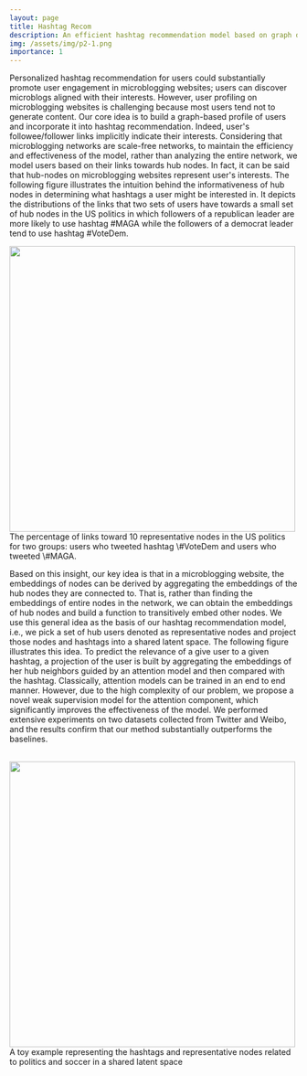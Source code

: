 ```yaml
---
layout: page
title: Hashtag Recom
description: An efficient hashtag recommendation model based on graph data. 
img: /assets/img/p2-1.png
importance: 1
---
```


Personalized hashtag recommendation for users could substantially promote user engagement in microblogging websites; users can discover microblogs aligned with their interests. However, user profiling on microblogging websites is challenging because most users tend not to generate content. Our core idea is to build a graph-based profile of users and incorporate it into hashtag recommendation. Indeed, user's followee/follower links implicitly indicate their interests. Considering that microblogging networks are scale-free networks, to maintain the efficiency and effectiveness of the model, rather than analyzing the entire network, we model users based on their links towards hub nodes. In fact, it can be said that hub-nodes on microblogging websites represent user's interests. The following figure illustrates the intuition behind the informativeness of hub nodes in determining what hashtags a user might be interested in. It depicts the distributions of the links that two sets of users have towards a small set of hub nodes in the US politics in which followers of a republican leader are more likely to use hashtag \#MAGA while the followers of a democrat leader tend to use hashtag \#VoteDem. <br>

<div class="text-center">
    <div class="col-sm mt-3 mt-md-0">
        <img class="img-fluid rounded z-depth-1" src="{{ '/assets/img/p2-2.pdf' | relative_url }}" alt="" style="width: 500px" title="Toy example 1"/>
    </div>
</div>

<div class="caption">
     The percentage of links toward 10 representative nodes in the US politics for two groups: users who tweeted hashtag \#VoteDem and users who tweeted \#MAGA.
</div>



Based on this insight, our key idea is that in a microblogging website, the embeddings of nodes can be derived by aggregating the embeddings of the hub nodes they are connected to. That is, rather than finding the embeddings of entire nodes in the network, we can obtain the embeddings of hub nodes and build a function to transitively embed other nodes. We use this general idea as the basis of our hashtag recommendation model, i.e.,  we pick a set of hub users denoted as representative nodes and project those nodes and hashtags into a shared latent space. The following figure illustrates this idea. To predict the relevance of a give user to a given hashtag, a projection of the user is built by aggregating the embeddings of her hub neighbors guided by an attention model and then compared with the hashtag. Classically, attention models can be trained in an end to end manner. However, due to the high complexity of our problem, we propose a novel weak supervision model for the attention component, which significantly improves the effectiveness of the model. We performed extensive experiments on two datasets collected from Twitter and Weibo, and the results confirm that our method substantially outperforms the baselines.

 <br>

<div class="text-center">
    <div class="col-sm mt-3 mt-md-0">
        <img class="img-fluid rounded z-depth-1" src="{{ '/assets/img/p2-3.pdf' | relative_url }}" alt="" style="width: 500px" title="Toy example 1"/>
    </div>
</div>

<div class="caption">
     A toy example representing the hashtags and representative nodes related to politics and soccer in a shared latent space
</div>







